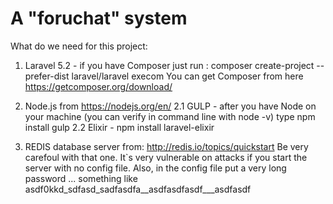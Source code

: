 # A "foruchat" system

What do we need for this project:
1. Laravel 5.2 - if you have Composer just run : composer create-project --prefer-dist laravel/laravel execom
   You can get Composer from here https://getcomposer.org/download/

2. Node.js from https://nodejs.org/en/
   2.1 GULP - after you have Node on your machine (you can verify in command line with node -v) type npm install gulp
   2.2 Elixir - npm install laravel-elixir

3. REDIS database server from: http://redis.io/topics/quickstart
   Be very carefoul with that one. It`s very vulnerable on attacks if you start the server with no config file.
   Also, in the config file put a very long password ... something like asdf0kkd_sdfasd_sadfasdfa__asdfasdfasdf___asdfasdf
